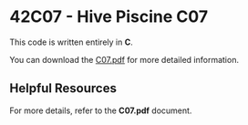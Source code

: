 # 42C07 - Hive Piscine C07

This code is written entirely in **C**.  

You can download the [C07.pdf](https://github.com/user-attachments/files/19211412/C07.pdf) for more detailed information.

## Helpful Resources

For more details, refer to the **C07.pdf** document.  
